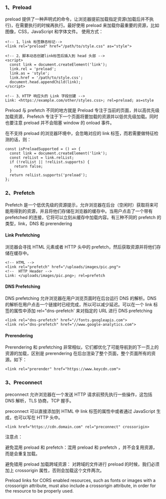 ### 1、Preload

preload 提供了一种声明式的命令，让浏览器提前加载指定资源(加载后并不执行)，在需要执行的时候再执行。最好使用 preload 来加载你最重要的资源，比如图像，CSS，JavaScript 和字体文件。
使用方式：
```
<!-- 1、link 标签静态标记-->
<link rel="preload" href="/path/to/style.css" as="style">

<!-- 2、脚本动态创建link标签后插入到 head 头部 -->
<script>
  const link = document.createElement('link');
  link.rel = 'preload';
  link.as = 'style';
  link.href = '/path/to/style.css';
  document.head.appendChild(link);
</script>

<!-- 3、HTTP 响应头的 Link 字段创建 -->
Link: <https://example.com/other/styles.css>; rel=preload; as=style
```

Preload 与 prefetch 不同的地方就是 Preload 专注于当前的页面，并以高优先级加载资源，Prefetch 专注于下一个页面将要加载的资源并以低优先级加载。同时也要注意 preload 并不会阻塞 window 的 onload 事件。

在不支持 preload 的浏览器环境中，会忽略对应的 link 标签，而若需要做特征检测的话，则：
```
const isPreloadSupported = () => {
  const link = document.createElement('link');
  const relList = link.relList;
  if (!relList || !relList.supports) {
    return false;
  }
  return relList.supports('preload');
};
```

### 2、Prefetch

Prefetch 是一个低优先级的资源提示，允许浏览器在后台（空闲时）获取将来可能用得到的资源，并且将他们存储在浏览器的缓存中。当用户点击了一个带有 prefetched 的连接，它将可以立刻从缓存中加载内容。有三种不同的 prefetch 的类型，link，DNS 和 prerendering

#### Link Prefetching

浏览器会寻找 HTML <link> 元素或者 HTTP 头中的 prefetch，然后获取资源并将他们存储在缓存中。
```
<!-- HTML -->
<link rel="prefetch" href="/uploads/images/pic.png">
<!--  HTTP Header -->
Link: </uploads/images/pic.png>; rel=prefetch
```

#### DNS Prefetching

DNS prefetching 允许浏览器在用户浏览页面时在后台运行 DNS 的解析。DNS 的解析在用户点击一个链接时已经完成，所以可以减少延迟。可以在一个 link 标签的属性中添加 rel="dns-prefetch' 来对指定的 URL 进行 DNS prefetching
```
<link rel="dns-prefetch" href="//fonts.googleapis.com">
<link rel="dns-prefetch" href="//www.google-analytics.com">
```

####  Prerendering

Prerendering 和 prefetching 非常相似，它们都优化了可能导航到的下一页上的资源的加载，区别是 prerendering 在后台渲染了整个页面，整个页面所有的资源。如下：

```
<link rel="prerender" href="https://www.keycdn.com">
```

### 3、Preconnect

preconnect 允许浏览器在一个发送 HTTP 请求前预先执行一些操作，这包括 DNS 解析，TLS 协商，TCP 握手。

preconnect 可以直接添加到 HTML 中 link 标签的属性中或者通过 JavaScript 生成，也可以写在 HTTP 头中。
```
<link href="https://cdn.domain.com" rel="preconnect" crossorigin>
```
注意点：

避免混用 preload 和 prefetch：混用 preload 和 prefetch ，并不会复用资源，而是会重复加载。

避免错用 preload 加载跨域资源：
对跨域的文件进行 preload 的时候，我们必须加上 crossorigin 属性，否则会加载这个文件两次。

Preload links for CORS enabled resources, such as fonts or images with a crossorigin attribute, must also include a crossorigin attribute, in order for the resource to be properly used.